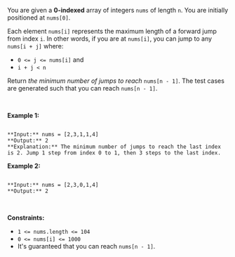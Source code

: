 You are given a **0-indexed** array of integers `nums` of length `n`. You are initially positioned at `nums[0]`.


Each element `nums[i]` represents the maximum length of a forward jump from index `i`. In other words, if you are at `nums[i]`, you can jump to any `nums[i + j]` where:


* `0 <= j <= nums[i]` and
* `i + j < n`


Return *the minimum number of jumps to reach* `nums[n - 1]`. The test cases are generated such that you can reach `nums[n - 1]`.


 


**Example 1:**



```

**Input:** nums = [2,3,1,1,4]
**Output:** 2
**Explanation:** The minimum number of jumps to reach the last index is 2. Jump 1 step from index 0 to 1, then 3 steps to the last index.

```

**Example 2:**



```

**Input:** nums = [2,3,0,1,4]
**Output:** 2

```

 


**Constraints:**


* `1 <= nums.length <= 104`
* `0 <= nums[i] <= 1000`
* It's guaranteed that you can reach `nums[n - 1]`.


